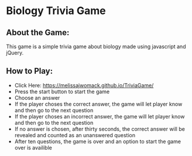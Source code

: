 # Biology Trivia Game

## About the Game:

This game is a simple trivia game about biology made using javascript and jQuery. 

## How to Play:

* Click Here: https://melissajwomack.github.io/TriviaGame/
* Press the start button to start the game
* Choose an answer
* If the player choses the correct answer, the game will let player know and then go to the next question
* If the player choses an incorrect answer, the game will let player know and then go to the next question
* If no answer is chosen, after thirty seconds, the correct answer will be revealed and counted as an unanswered question
* After ten questions, the game is over and an option to start the game over is availible


